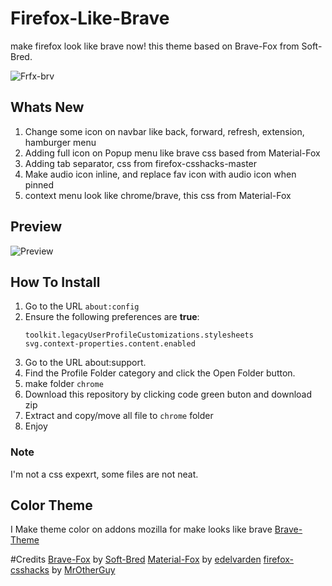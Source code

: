 # Firefox-Like-Brave
make firefox look like brave now!
this theme based on Brave-Fox from Soft-Bred.

![Frfx-brv](https://github.com/user-attachments/assets/06d32382-9252-47e8-9060-890c4c449231)

## Whats New
1. Change some icon on navbar like back, forward, refresh, extension, hamburger menu
2. Adding full icon on Popup menu like brave css based from Material-Fox
3. Adding tab separator, css from firefox-csshacks-master
4. Make audio icon inline, and replace fav icon with audio icon when pinned
5. context menu look like chrome/brave, this css from Material-Fox

## Preview
![Preview](https://github.com/user-attachments/assets/57b5d273-fbf4-47cc-9ba4-35fbc7bb8321)

   
## How To Install
1. Go to the URL `about:config`
2. Ensure the following preferences are **true**:
    ```
    toolkit.legacyUserProfileCustomizations.stylesheets
    svg.context-properties.content.enabled
    ```
4. Go to the URL about:support.
5. Find the Profile Folder category and click the Open Folder button.
6. make folder `chrome`
7. Download this repository by clicking code green buton and download zip
8. Extract and copy/move all file to `chrome` folder
9. Enjoy

### Note
I'm not a css expexrt, some files are not neat. 

## Color Theme
I Make theme color on addons mozilla for make looks like brave
[Brave-Theme](https://addons.mozilla.org/en-US/firefox/user/18534883/)

#Credits
[Brave-Fox](https://github.com/Soft-Bred/Brave-Fox/) by [Soft-Bred](https://github.com/Soft-Bred/)
[Material-Fox](https://github.com/edelvarden/material-fox-updated) by [edelvarden](https://github.com/edelvarden)
[firefox-csshacks](https://github.com/MrOtherGuy/firefox-csshacks) by [MrOtherGuy](https://github.com/MrOtherGuy/)

